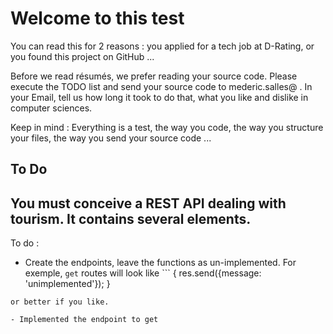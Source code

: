 # Welcome to this test

You can read this for 2 reasons : you applied for a tech job at D-Rating, or you found this project on GitHub ...

Before we read résumés, we prefer reading your source code. Please execute the TODO list and send your source code to mederic.salles@ <domain name of d-rating>. In your Email, tell us how long it took to do that, what you like and dislike in computer sciences.

Keep in mind : Everything is a test, the way you code, the way you structure your files, the way you send your source code ...


## To Do

You must conceive a REST API dealing with tourism. It contains several elements.
  -


To do :
 - Create the endpoints, leave the functions as un-implemented. For exemple, `get` routes will look like ```
 {
   res.send({message: 'unimplemented'});
 }
 ```
 or better if you like.

 - Implemented the endpoint to get 
